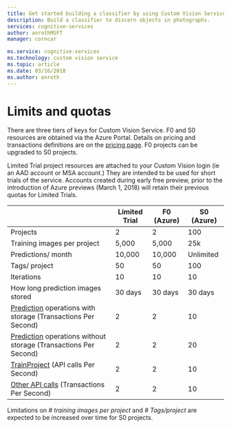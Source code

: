 ```yaml
---
title: Get started building a classifier by using Custom Vision Service machine learning | Microsoft Docs
description: Build a classifier to discern objects in photographs.
services: cognitive-services
author: anrothMSFT
manager: corncar

ms.service: cognitive-services
ms.technology: custom vision service
ms.topic: article
ms.date: 03/16/2018
ms.author: anroth
---
```


# Limits and quotas

There are three tiers of keys for Custom Vision Service. F0 and S0 resources are obtained via the Azure Portal. Details on pricing and transactions definitions are on the [pricing page](https://azure.microsoft.com/en-us/pricing/details/cognitive-services/custom-vision-service/).  F0 projects can be upgraded to S0 projects.

Limited Trial project resources are attached to your Custom Vision login (ie an AAD account or MSA account.) They are intended to be used for short trials of the service.  Accounts created during early free preview, prior to the introduction of Azure previews (March 1, 2018) will retain their previous quotas for Limited Trials. 

||**Limited Trial**|**F0 (Azure)**|**S0 (Azure)**|
|-----|-----|-----|-----|
|Projects|2|2|100|
|Training images per project|5,000|5,000|25k|
|Predictions/ month|10,000 |10,000|Unlimited|
|Tags/ project|50|50|100|
|Iterations |10|10|10|
|How long prediction images stored|30 days|30 days|30 days|
|[Prediction](https://go.microsoft.com/fwlink/?linkid=865445) operations with storage (Transactions Per Second)|2|2|10|
|[Prediction](https://go.microsoft.com/fwlink/?linkid=865445) operations without storage (Transactions Per Second)|2|2|20|
|[TrainProject](https://go.microsoft.com/fwlink/?linkid=865446) (API calls Per Second)|2|2|10|
|[Other API calls](https://go.microsoft.com/fwlink/?linkid=865446) (Transactions Per Second)|2|2|10|

Limitations on *# training images per project* and *# Tags/project* are expected to be increased over time for S0 projects. 
